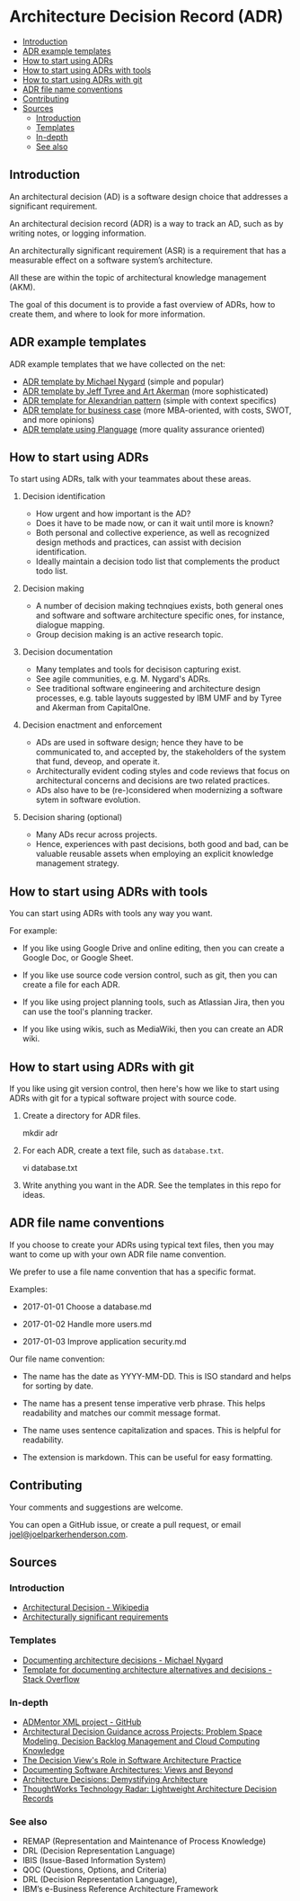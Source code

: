 # Architecture Decision Record (ADR)

* [Introduction](#introduction)
* [ADR example templates](#adr-example-templates)
* [How to start using ADRs](#how-to-start-using-adrs)
* [How to start using ADRs with tools](#how-to-start-using-adrs-with-tools)
* [How to start using ADRs with git](#how-to-start-using-adrs-with-git)
* [ADR file name conventions](#adr-file-name-conventions)
* [Contributing](#contributing)
* [Sources](#sources)
  * [Introduction](#introduction-1)
  * [Templates](#templates)
  * [In-depth](#in-depth)
  * [See also](#see-also)

## Introduction

An architectural decision (AD) is a software design choice that addresses a significant requirement.

An architectural decision record (ADR) is a way to track an AD, such as by writing notes, or logging information.

An architecturally significant requirement (ASR) is a requirement that has a measurable effect on a software system’s architecture.

All these are within the topic of architectural knowledge management (AKM).

The goal of this document is to provide a fast overview of ADRs, how to create them, and where to look for more information.


## ADR example templates

ADR example templates that we have collected on the net:

* [ADR template by Michael Nygard](adr_template_by_michael_nygard.md) (simple and popular)
* [ADR template by Jeff Tyree and Art Akerman](adr_template_by_jeff_tyree_and_art_akerman.md) (more sophisticated)
* [ADR template for Alexandrian pattern](adr_template_for_alexandrian_pattern.md) (simple with context specifics)
* [ADR template for business case](adr_template_for_business_case.md) (more MBA-oriented, with costs, SWOT, and more opinions)
* [ADR template using Planguage](adr_template_using_planguage.md) (more quality assurance oriented)


## How to start using ADRs

To start using ADRs, talk with your teammates about these areas.

1. Decision identification

    * How urgent and how important is the AD?
    * Does it have to be made now, or can it wait until more is known?
    * Both personal and collective experience, as well as recognized design methods and practices, can assist with decision identification.
    * Ideally maintain a decision todo list that complements the product todo list.

2. Decision making

    * A number of decision making technqiues exists, both general ones and software and software architecture specific ones, for instance, dialogue mapping. 
    * Group decision making is an active research topic.

3. Decision documentation

    * Many templates and tools for decisison capturing exist.
    * See agile communities, e.g. M. Nygard's ADRs.
    * See traditional software engineering and architecture design processes, e.g. table layouts suggested by IBM UMF and by Tyree and Akerman from CapitalOne.

4. Decision enactment and enforcement

    * ADs are used in software design; hence they have to be communicated to, and accepted by, the stakeholders of the system that fund, deveop, and operate it. 
    * Architecturally evident coding styles and code reviews that focus on architectural concerns and decisions are two related practices. 
    * ADs also have to be (re-)considered when modernizing a software sytem in software evolution.

5. Decision sharing (optional)
 
    * Many ADs recur across projects.
    * Hence, experiences with past decisions, both good and bad, can be valuable reusable assets when employing an explicit knowledge management strategy.


## How to start using ADRs with tools

You can start using ADRs with tools any way you want.

For example:

  * If you like using Google Drive and online editing, then you can create a Google Doc, or Google Sheet.

  * If you like use source code version control, such as git, then you can create a file for each ADR.
  
  * If you like using project planning tools, such as Atlassian Jira, then you can use the tool's planning tracker.

  * If you like using wikis, such as MediaWiki, then you can create an ADR wiki.


## How to start using ADRs with git

If you like using git version control, then here's how we like to start using ADRs with git for a typical software project with source code.

1. Create a directory for ADR files.

      mkdir adr

2. For each ADR, create a text file, such as `database.txt`.

      vi database.txt

3. Write anything you want in the ADR. See the templates in this repo for ideas.


## ADR file name conventions

If you choose to create your ADRs using typical text files, then you may want to come up with your own ADR file name convention.

We prefer to use a file name convention that has a specific format.

Examples:

  * 2017-01-01 Choose a database.md

  * 2017-01-02 Handle more users.md

  * 2017-01-03 Improve application security.md

Our file name convention:

  * The name has the date as YYYY-MM-DD. This is ISO standard and helps for sorting by date. 

  * The name has a present tense imperative verb phrase. This helps readability and matches our commit message format.

  * The name uses sentence capitalization and spaces. This is helpful for readability.

  * The extension is markdown. This can be useful for easy formatting.


## Contributing

Your comments and suggestions are welcome.

You can open a GitHub issue, or create a pull request, or email joel@joelparkerhenderson.com.


## Sources

### Introduction

* [Architectural Decision - Wikipedia](https://en.wikipedia.org/wiki/Architectural_decision)
* [Architecturally significant requirements](https://en.wikipedia.org/wiki/Architecturally_significant_requirements)

### Templates

* [Documenting architecture decisions - Michael Nygard](http://thinkrelevance.com/blog/2011/11/15/documenting-architecture-decisions)
* [Template for documenting architecture alternatives and decisions - Stack Overflow](http://stackoverflow.com/questions/7104735/template-for-documenting-architecture-alternatives-and-decisions)

### In-depth

* [ADMentor XML project - GitHub](https://github.com/IFS-HSR/ADMentor)
* [Architectural Decision Guidance across Projects: Problem Space Modeling, Decision Backlog Management and Cloud Computing Knowledge](https://www.ifs.hsr.ch/fileadmin/user_upload/customers/ifs.hsr.ch/Home/projekte/ADMentor-WICSA2015ubmissionv11nc.pdf)
* [The Decision View's Role in Software Architecture Practice](https://www.computer.org/csdl/mags/so/2009/02/mso2009020036-abs.html)
* [Documenting Software Architectures: Views and Beyond](http://resources.sei.cmu.edu/library/asset-view.cfm?assetID=30386)
* [Architecture Decisions: Demystifying Architecture](https://www.utdallas.edu/~chung/SA/zz-Impreso-architecture_decisions-tyree-05.pdf)
* [ThoughtWorks Technology Radar: Lightweight Architecture Decision Records](https://www.thoughtworks.com/radar/techniques/lightweight-architecture-decision-records)

### See also

* REMAP (Representation and Maintenance of Process Knowledge)
* DRL (Decision Representation Language)
* IBIS (Issue-Based Information System)
* QOC (Questions, Options, and Criteria)
* DRL (Decision Representation Language),
* IBM’s e-Business Reference Architecture Framework



